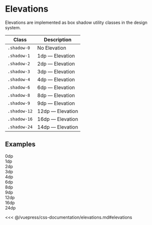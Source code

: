 # Elevations

Elevations are implemented as box shadow utility classes in the design system.

| Class        | Description      |
| ------------ | ---------------- |
| `.shadow-0`  | No Elevation     |
| `.shadow-1`  | 1dp — Elevation  |
| `.shadow-2`  | 2dp — Elevation  |
| `.shadow-3`  | 3dp — Elevation  |
| `.shadow-4`  | 4dp — Elevation  |
| `.shadow-6`  | 6dp — Elevation  |
| `.shadow-8`  | 8dp — Elevation  |
| `.shadow-9`  | 9dp — Elevation  |
| `.shadow-12` | 12dp — Elevation |
| `.shadow-16` | 16dp — Elevation |
| `.shadow-24` | 14dp — Elevation |

## Examples

<div class="mds">
  <div class="my-40 grid grid-flow-row grid-cols-1 gap-32 text-center sm:grid-cols-2 md:grid-cols-3 lg:grid-cols-4 xl:grid-cols-6 2xl:grid-cols-6">
    <!-- #region elevations -->
    <div class="py-12 text-center rounded-lg shadow-0">0dp</div>
    <div class="py-12 text-center rounded-lg shadow-1">1dp</div>
    <div class="py-12 text-center rounded-lg shadow-2">2dp</div>
    <div class="py-12 text-center rounded-lg shadow-3">3dp</div>
    <div class="py-12 text-center rounded-lg shadow-4">4dp</div>
    <div class="py-12 text-center rounded-lg shadow-6">6dp</div>
    <div class="py-12 text-center rounded-lg shadow-8">8dp</div>
    <div class="py-12 text-center rounded-lg shadow-9">9dp</div>
    <div class="py-12 text-center rounded-lg shadow-12">12dp</div>
    <div class="py-12 text-center rounded-lg shadow-16">16dp</div>
    <div class="py-12 text-center rounded-lg shadow-24">24dp</div>
    <!-- #endregion elevations -->
  </div>
</div>

<<< @/vuepress/css-documentation/elevations.md#elevations
